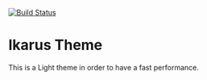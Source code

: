 [![Build Status](https://travis-ci.org/Automattic/_s.svg?branch=master)](https://travis-ci.org/Automattic/_s)

Ikarus Theme
===

This is a Light theme in order to have a fast performance.